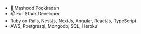 - 👋 Mashood Pookkadan
- 📫 Full Stack Developer
- Ruby on Rails, NestJs, NextJs, Angular, ReactJs, TypeScript
- AWS, Postgresql, Mongodb, SQL, Heroku
